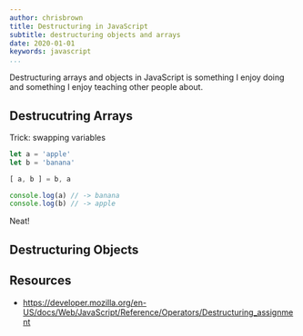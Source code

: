 ```yaml
---
author: chrisbrown
title: Destructuring in JavaScript
subtitle: destructuring objects and arrays
date: 2020-01-01
keywords: javascript
...
```


Destructuring arrays and objects in JavaScript is something I enjoy doing and
something I enjoy teaching other people about.

## Destrucutring Arrays

Trick: swapping variables

```javascript
let a = 'apple'
let b = 'banana'

[ a, b ] = b, a

console.log(a) // -> banana
console.log(b) // -> apple
```

Neat!

## Destructuring Objects

## Resources

- <https://developer.mozilla.org/en-US/docs/Web/JavaScript/Reference/Operators/Destructuring_assignment>
